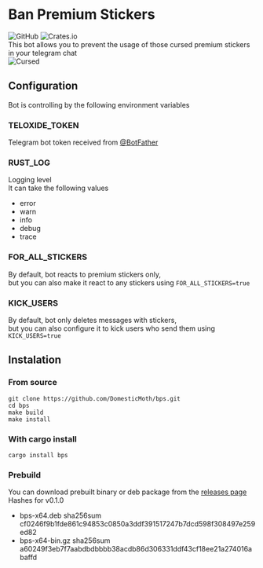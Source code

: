 # Ban Premium Stickers
![GitHub](https://img.shields.io/github/license/DomesticMoth/bps)
![Crates.io](https://img.shields.io/crates/v/bps)  
This bot allows you to prevent the usage of those cursed premium stickers in your telegram chat  
![Cursed](https://i.imgur.com/CRCg3rD.png)
## Configuration
Bot is controlling by the following environment variables  
### TELOXIDE_TOKEN
Telegram bot token received from [@BotFather](https://t.me/BotFather)
### RUST_LOG
Logging level  
It can take the following values
+ error
+ warn
+ info
+ debug
+ trace
### FOR_ALL_STICKERS
By default, bot reacts to premium stickers only,  
but you can also make it react to any stickers using `FOR_ALL_STICKERS=true`
### KICK_USERS
By default, bot only deletes messages with stickers,  
but you can also configure it to kick users who send them using `KICK_USERS=true`
## Instalation
### From source
```
git clone https://github.com/DomesticMoth/bps.git
cd bps
make build
make install
```
### With cargo install
```
cargo install bps
```
### Prebuild
You can download prebuilt binary or deb package from the [releases page](https://github.com/DomesticMoth/bps/releases/tag/v0.1.0)  
Hashes for v0.1.0  
+ bps-x64.deb sha256sum cf0246f9b1fde861c94853c0850a3ddf391517247b7dcd598f308497e259ed82
+ bps-x64-bin.gz sha256sum a60249f3eb7f7aabdbdbbbb38acdb86d306331ddf43cf18ee21a274016abaffd
